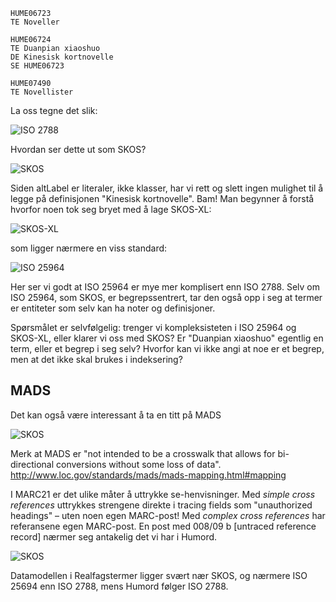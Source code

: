<!--
Jeg husker fortsatt godt en diskusjon vi hadde på et av de første møtene om hva vi skulle mappe. Vi som kom fra Realfagstermer snakket om "begreper". Det samme gjorde Are, som hadde lest seg opp på SKOS, en veldig begrepssentrert modell. Unni derimot snakket om termer.

Det som ikke gikk opp for meg da var at det faktisk er et markant skille mellom datamodellen i Realfagstermer og Humord. Mens Realfagstermer er begrepsbasert og ligger nærmere SKOS og ISO 25694, er Humord termbasert og ligger nærmere ISO 2788. Grunnen til at jeg ikke la merke til det er at de to modellene i stor grad er kompatible. Det er lett å forestille seg hvordan to termer relatert gjennom en "SE"-relasjon er uttrykk for det samme underliggende begrepet, selv om begreper ikke er eksplisitt uttrykt i ISO 2788.

Men djevelen ligger som vanlig i detaljene. Det gikk et lys opp for meg da Grete skrev om note-felter på se-henvisninger. Disse er så sjeldne i Humord at jeg hadde oversett dem, men de finnes altså;
-->

	HUME06723
	TE Noveller

	HUME06724
	TE Duanpian xiaoshuo
	DE Kinesisk kortnovelle
	SE HUME06723

	HUME07490
	TE Novellister


La oss tegne det slik:

![ISO 2788](https://cdn.rawgit.com/danmichaelo/test/88e6882ff0266f06c47a1993b064d601dadbb337/iso2788.svg)

Hvordan ser dette ut som SKOS?

![SKOS](https://cdn.rawgit.com/danmichaelo/test/88e6882ff0266f06c47a1993b064d601dadbb337/skos.svg)

Siden altLabel er literaler, ikke klasser, har vi rett og slett ingen mulighet til å legge på definisjonen "Kinesisk kortnovelle". Bam! Man begynner å forstå hvorfor noen tok seg bryet med å lage SKOS-XL:


![SKOS-XL](https://cdn.rawgit.com/danmichaelo/test/88e6882ff0266f06c47a1993b064d601dadbb337/skosxl.svg)

som ligger nærmere en viss standard:

![ISO 25964](https://cdn.rawgit.com/danmichaelo/test/88e6882ff0266f06c47a1993b064d601dadbb337/iso25964.svg)

Her ser vi godt at ISO 25964 er mye mer komplisert enn ISO 2788.
Selv om ISO 25964, som SKOS, er begrepssentrert, tar den også opp i seg at termer er entiteter som selv kan ha noter og definisjoner.

Spørsmålet er selvfølgelig: trenger vi kompleksisteten i ISO 25964 og SKOS-XL, eller klarer vi oss med SKOS? Er "Duanpian xiaoshuo" egentlig en term, eller et begrep i seg selv? Hvorfor kan vi ikke angi at noe er et begrep, men at det ikke skal brukes i indeksering?

## MADS

Det kan også være interessant å ta en titt på MADS

![SKOS](https://cdn.rawgit.com/danmichaelo/test/88e6882ff0266f06c47a1993b064d601dadbb337/mads.svg)

Merk at MADS er "not intended to be a crosswalk that allows for bi-directional conversions without some loss of data". http://www.loc.gov/standards/mads/mads-mapping.html#mapping

I MARC21 er det ulike måter å uttrykke se-henvisninger. Med *simple cross references* uttrykkes strengene direkte i tracing fields som "unauthorized headings" – uten noen egen MARC-post! Med *complex cross references* har referansene egen MARC-post. En post med 008/09 b [untraced reference record] nærmer seg antakelig det vi har i Humord.

![SKOS](https://cdn.rawgit.com/danmichaelo/test/88e6882ff0266f06c47a1993b064d601dadbb337/gnd.svg)




Datamodellen i Realfagstermer ligger svært nær SKOS, og nærmere ISO 25694 enn ISO 2788, mens Humord følger ISO 2788. 
